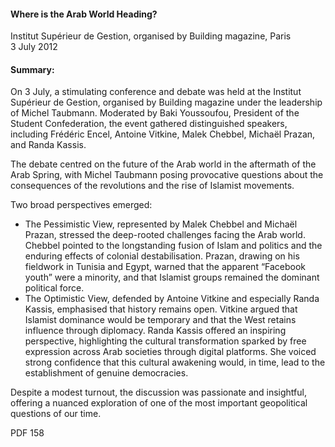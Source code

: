<h4>Where is the Arab World Heading?</h4>


Institut Supérieur de Gestion, organised by Building magazine, Paris 
<br>
3 July 2012

	
<h4>Summary:</h4>

On 3 July, a stimulating conference and debate was held at the Institut Supérieur de Gestion, organised by Building magazine under the leadership of Michel Taubmann. Moderated by Baki Youssoufou, President of the Student Confederation, the event gathered distinguished speakers, including Frédéric Encel, Antoine Vitkine, Malek Chebbel, Michaël Prazan, and Randa Kassis.

The debate centred on the future of the Arab world in the aftermath of the Arab Spring, with Michel Taubmann posing provocative questions about the consequences of the revolutions and the rise of Islamist movements.

Two broad perspectives emerged:
 - The Pessimistic View, represented by Malek Chebbel and Michaël Prazan, stressed the deep-rooted challenges facing the Arab world. Chebbel pointed to the longstanding fusion of Islam and politics and the enduring effects of colonial destabilisation. Prazan, drawing on his fieldwork in Tunisia and Egypt, warned that the apparent “Facebook youth” were a minority, and that Islamist groups remained the dominant political force.
 - The Optimistic View, defended by Antoine Vitkine and especially Randa Kassis, emphasised that history remains open. Vitkine argued that Islamist dominance would be temporary and that the West retains influence through diplomacy. Randa Kassis offered an inspiring perspective, highlighting the cultural transformation sparked by free expression across Arab societies through digital platforms. She voiced strong confidence that this cultural awakening would, in time, lead to the establishment of genuine democracies.

Despite a modest turnout, the discussion was passionate and insightful, offering a nuanced exploration of one of the most important geopolitical questions of our time.

PDF 158
 
